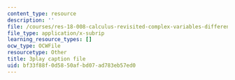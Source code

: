 ```yaml
---
content_type: resource
description: ''
file: /courses/res-18-008-calculus-revisited-complex-variables-differential-equations-and-linear-algebra-fall-2011/bf33f88f0d5850afbd07ad783eb57ed0_ZYf0tz9oVz8.vtt
file_type: application/x-subrip
learning_resource_types: []
ocw_type: OCWFile
resourcetype: Other
title: 3play caption file
uid: bf33f88f-0d58-50af-bd07-ad783eb57ed0
---
```

